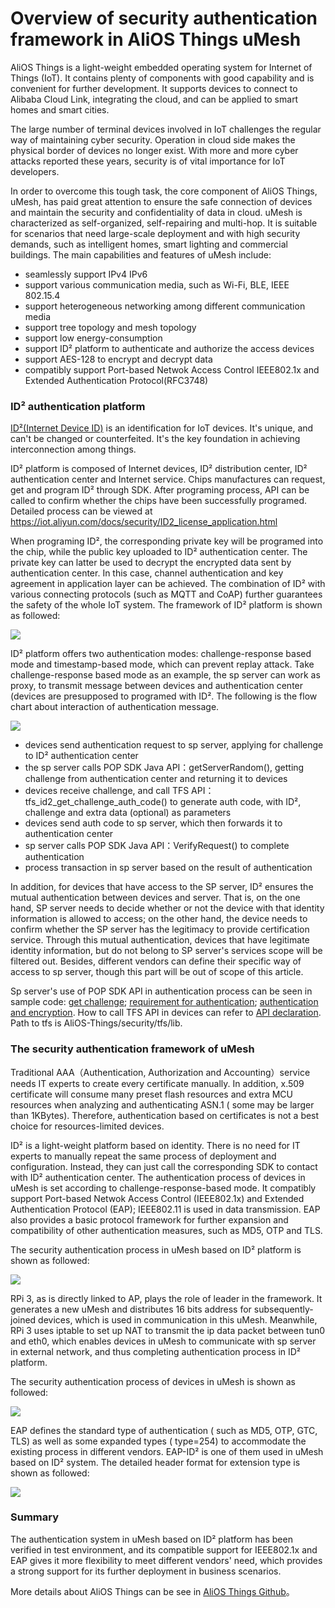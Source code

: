 # Overview of security authentication framework in AliOS Things uMesh  

AliOS Things is a light-weight embedded operating system for Internet of Things (IoT). It contains plenty of components with good capability and is convenient for further development. It supports devices to connect to Alibaba Cloud Link, integrating the cloud, and can be applied to smart homes and smart cities.

The large number of terminal devices involved in IoT challenges the regular way of maintaining cyber security. Operation in cloud side makes the physical border of devices no longer exist. With more and more cyber attacks reported these years, security is of vital importance for IoT developers. 

In order to overcome this tough task, the core component of AliOS Things, uMesh, has paid great attention to ensure the safe connection of devices and maintain the security and confidentiality of data in cloud. uMesh is characterized as self-organized, self-repairing and multi-hop. It is suitable for scenarios that need large-scale deployment and with high security demands, such as intelligent homes, smart lighting and commercial buildings. The main capabilities and features of uMesh include:

- seamlessly support IPv4  IPv6
- support various communication media, such as Wi-Fi, BLE, IEEE 802.15.4
- support heterogeneous networking among different communication media
- support tree topology and mesh topology
- support low energy-consumption 
- support  ID² platform to authenticate and authorize the access devices
- support AES-128 to encrypt and decrypt data 
- compatibly support Port-based Netwok Access Control IEEE802.1x and Extended Authentication Protocol(RFC3748)

### ID² authentication platform

[ID²(Internet Device ID)](https://iot.aliyun.com/product/id2?spm=a2c2j.8959409.5007677.4) is an identification for IoT devices. It's unique, and can't be changed or counterfeited. It's the key foundation in achieving interconnection among things. 

ID² platform is composed of Internet devices, ID² distribution center, ID² authentication center and Internet service. Chips manufactures can request, get and program ID² through SDK. After programing process, API can be called to confirm whether the chips have been successfully programed. Detailed process can be viewed at https://iot.aliyun.com/docs/security/ID2_license_application.html

When programing ID², the corresponding private key will be programed into the chip, while the public key uploaded to ID² authentication center. The private key can latter be used to decrypt the encrypted data sent by authentication center. In this case, channel authentication and key agreement in application layer can be achieved. The combination of ID² with various connecting protocols (such as MQTT and CoAP) further guarantees the safety of the whole IoT system. The framework of ID² platform is shown as followed:

![](https://img.alicdn.com/tfs/TB1j.ukaeuSBuNjy1XcXXcYjFXa-1548-596.png)

ID² platform offers two authentication modes: challenge-response based mode and timestamp-based mode, which can prevent replay attack. Take challenge-response based mode as an example, the sp server can work as proxy, to transmit message between devices and authentication center (devices are presupposed to programed with ID². The following is the flow chart about interaction of authentication message.

![](https://img.alicdn.com/tfs/TB1lEukaeuSBuNjy1XcXXcYjFXa-1116-1398.png)

- devices send authentication request to sp server, applying for challenge to ID² authentication center
- the sp server calls POP SDK Java API：getServerRandom(), getting challenge from authentication center and returning it to devices
- devices receive challenge, and call TFS API：tfs_id2_get_challenge_auth_code() to generate auth code, with ID², challenge and extra data (optional) as parameters
- devices send auth code to sp server, which then forwards it to authentication center
- sp server calls POP SDK Java API：VerifyRequest() to complete authentication 
- process transaction in sp server based on the result of authentication

In addition, for devices that have access to the SP server, ID² ensures the mutual authentication between devices and server. That is, on the one hand, SP server needs to decide whether or not the device with that identity information is allowed to access; on the other hand, the device needs to confirm whether the SP server has the legitimacy to provide certification service. Through this mutual authentication, devices that have legitimate identity information, but do not belong to SP server's services scope will be filtered out. Besides, different vendors can define their specific way of access to sp server, though this part will be out of scope of this article.

Sp server's use of POP SDK API in authentication process can be seen in sample code: [get challenge](https://iot.aliyun.com/docs/security/Server_API_%20getServerRandom.html); [requirement for authentication](https://iot.aliyun.com/docs/security/Server_API_%20verify.html); [authentication and encryption](https://iot.aliyun.com/docs/security/Server_API_%20verifyAndEncrypt.html). How to call TFS API in devices can refer to [API declaration](https://iot.aliyun.com/docs/security/Device_API.html#challenge). Path to tfs is AliOS-Things/security/tfs/lib.

### The security authentication framework of uMesh 

Traditional AAA（Authentication, Authorization and Accounting）service needs IT experts to create every certificate manually. In addition, x.509 certificate will consume many preset flash resources and extra MCU resources when analyzing and authenticating ASN.1 ( some may be larger than 1KBytes). Therefore, authentication based on certificates is not a best choice for resources-limited devices.

ID² is a light-weight platform based on identity. There is no need for IT experts to manually repeat the same process of deployment and configuration. Instead, they can just call the corresponding SDK to contact with ID² authentication center. The authentication process of devices in uMesh is set according to challenge-response-based mode. It compatibly support Port-based Netwok Access Control (IEEE802.1x) and Extended Authentication Protocol (EAP); IEEE802.11 is used in data transmission. EAP also provides a basic protocol framework for further expansion and compatibility of other authentication measures, such as MD5, OTP and TLS.

The security authentication process in uMesh based on ID² platform is shown as followed:

![](https://img.alicdn.com/tfs/TB1qEukaeuSBuNjy1XcXXcYjFXa-1954-850.png)

RPi 3, as is directly linked to AP, plays the role of leader in the framework. It generates a new uMesh and distributes 16 bits address for subsequently-joined devices, which is used in communication in this uMesh. Meanwhile, RPi 3 uses iptable to set up NAT to transmit the ip data packet between tun0 and eth0, which enables devices in uMesh to communicate with sp server in external network, and thus completing authentication process in ID² platform.

The security authentication process of devices in uMesh is shown as followed:

![](https://img.alicdn.com/tfs/TB1i.ukaeuSBuNjy1XcXXcYjFXa-1196-860.png)

EAP defines the standard type of authentication ( such as MD5, OTP, GTC, TLS) as well as some expanded types ( type=254) to accommodate the existing process in different vendors. EAP-ID² is one of them used in uMesh based on ID² system. The detailed header format for extension type is shown as followed:

![](https://img.alicdn.com/tfs/TB1XaL8antYBeNjy1XdXXXXyVXa-1114-330.png)



### Summary

The authentication system in uMesh based on ID² platform has been verified in test environment, and its compatible support for IEEE802.1x and EAP gives it more flexibility to meet different vendors' need, which provides a strong support for its further deployment in business scenarios. 

More details about AliOS Things can be see in [AliOS Things Github](https://github.com/alibaba/AliOS-Things)。

